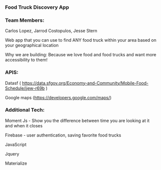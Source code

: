 ### Food Truck Discovery App

### Team Members:

Carlos Lopez, Jarrod Costopulos, Jesse Stern

Web app that you can use to find ANY food truck within your area based on your geographical location 

Why we are building: Because we love food and food trucks and want more accessibility to them!

### APIS: 
Datasf  ( https://data.sfgov.org/Economy-and-Community/Mobile-Food-Schedule/jjew-r69b ) 

Google maps (https://developers.google.com/maps/)

### Additional Tech:

Moment Js - Show you the difference between time you are looking at it and when it closes

Firebase - user authentication, saving favorite food trucks

JavaScript 

Jquery

Materialize
